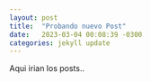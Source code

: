 ```yaml
---
layout: post
title:  "Probando nuevo Post"
date:   2023-03-04 00:08:39 -0300
categories: jekyll update
---
```


Aqui irian los posts..

[jekyll-docs]: https://jekyllrb.com/docs/home
[jekyll-gh]:   https://github.com/jekyll/jekyll
[jekyll-talk]: https://talk.jekyllrb.com/
